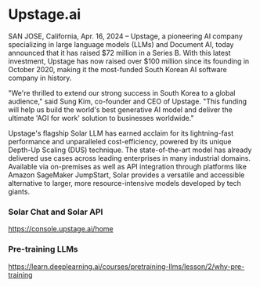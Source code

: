 # Upstage.ai

SAN JOSE, California, Apr. 16, 2024 – Upstage, a pioneering AI company specializing in large language models (LLMs) and Document AI, today announced that it has raised $72 million in a Series B. With this latest investment, Upstage has now raised over $100 million since its founding in October 2020, making it the most-funded South Korean AI software company in history.

"We're thrilled to extend our strong success in South Korea to a global audience," said Sung Kim, co-founder and CEO of Upstage. "This funding will help us build the world's best generative AI model and deliver the ultimate 'AGI for work' solution to businesses worldwide." 

Upstage's flagship Solar LLM has earned acclaim for its lightning-fast performance and unparalleled cost-efficiency, powered by its unique Depth-Up Scaling (DUS) technique. The state-of-the-art model has already delivered use cases across leading enterprises in many industrial domains. Available via on-premises as well as API integration through platforms like Amazon SageMaker JumpStart, Solar provides a versatile and accessible alternative to larger, more resource-intensive models developed by tech giants.

### Solar Chat and Solar API 
https://console.upstage.ai/home


### Pre-training LLMs 
https://learn.deeplearning.ai/courses/pretraining-llms/lesson/2/why-pre-training
